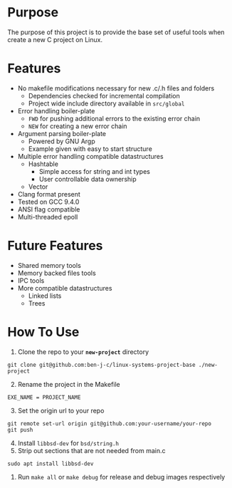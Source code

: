 # Purpose
The purpose of this project is to provide the base set of useful tools when
create a new C project on Linux.

# Features
- No makefile modifications necessary for new .c/.h files and folders
  - Dependencies checked for incremental compilation
  - Project wide include directory available in `src/global`
- Error handling boiler-plate
  - `FWD` for pushing additional errors to the existing error chain
  - `NEW` for creating a new error chain
- Argument parsing boiler-plate
  - Powered by GNU Argp
  - Example given with easy to start structure
- Multiple error handling compatible datastructures
  - Hashtable
    - Simple access for string and int types
    - User controllable data ownership
  - Vector
- Clang format present
- Tested on GCC 9.4.0
- ANSI flag compatible
- Multi-threaded epoll

# Future Features
- Shared memory tools
- Memory backed files tools
- IPC tools
- More compatible datastructures
  - Linked lists
  - Trees

# How To Use

1. Clone the repo to your **`new-project`** directory
```
git clone git@github.com:ben-j-c/linux-systems-project-base ./new-project
```
2. Rename the project in the Makefile
```
EXE_NAME = PROJECT_NAME
```
3. Set the origin url to your repo
```
git remote set-url origin git@github.com:your-username/your-repo
git push
```
4. Install `libbsd-dev` for `bsd/string.h`
5. Strip out sections that are not needed from main.c

```
sudo apt install libbsd-dev
```
1. Run `make all` or `make debug` for release and debug images respectively